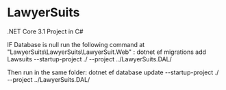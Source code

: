 # LawyerSuits
.NET Core 3.1 Project in C#

IF Database is null run the following command at "LawyerSuits\LawyerSuits\LawyerSuit.Web" :
dotnet ef migrations add Lawsuits --startup-project ./ --project ../LawyerSuits.DAL/

Then run in the same folder: 
dotnet ef database update --startup-project ./ --project ../LawyerSuits.DAL/